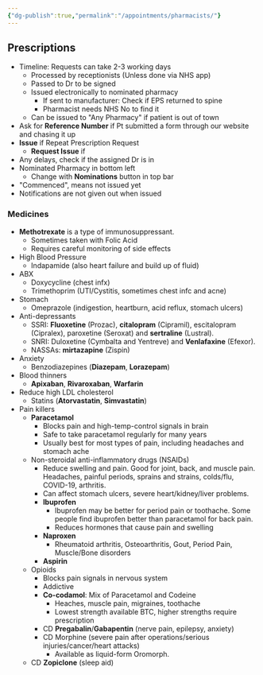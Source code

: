 ```yaml
---
{"dg-publish":true,"permalink":"/appointments/pharmacists/"}
---
```


## Prescriptions
* Timeline: Requests can take 2-3 working days
	* Processed by receptionists (Unless done via NHS app)
	* Passed to Dr to be signed
	* Issued electronically to nominated pharmacy
		* If sent to manufacturer: Check if EPS returned to spine
		* Pharmacist needs NHS No to find it
	* Can be issued to "Any Pharmacy" if patient is out of town
* Ask for **Reference Number** if Pt submitted a form through our website and chasing it up
* **Issue** if Repeat Prescription Request
	* **Request Issue** if 
* Any delays, check if the assigned Dr is in
* Nominated Pharmacy in bottom left
	* Change with **Nominations** button in top bar
* "Commenced", means not issued yet
* Notifications are not given out when issued

### Medicines
- **Methotrexate** is a type of immunosuppressant.
	- Sometimes taken with Folic Acid
	- Requires careful monitoring of side effects
- High Blood Pressure
	- Indapamide (also heart failure and build up of fluid)
- ABX
	- Doxycycline (chest infx)
	- Trimethoprim (UTI/Cystitis, sometimes chest infc and acne)
- Stomach
	- Omeprazole (indigestion, heartburn, acid reflux, stomach ulcers)
- Anti-depressants
	- SSRI: **Fluoxetine** (Prozac), **citalopram** (Cipramil), escitalopram (Cipralex), paroxetine (Seroxat) and **sertraline** (Lustral).
	- SNRI: Duloxetine (Cymbalta and Yentreve) and **Venlafaxine** (Efexor).
	- NASSAs: **mirtazapine** (Zispin)
- Anxiety
	- Benzodiazepines (**Diazepam**, **Lorazepam**)
- Blood thinners
	- **Apixaban**, **Rivaroxaban**, **Warfarin**
- Reduce high LDL cholesterol
	- Statins (**Atorvastatin**, **Simvastatin**)
- Pain killers
	- **Paracetamol**
		- Blocks pain and high-temp-control signals in brain
		- Safe to take paracetamol regularly for many years
		- Usually best for most types of pain, including headaches and stomach ache
	- Non-steroidal anti-inflammatory drugs (NSAIDs)
		- Reduce swelling and pain. Good for joint, back, and muscle pain. Headaches, painful periods, sprains and strains, colds/flu, COVID-19, arthritis.
		- Can affect stomach ulcers, severe heart/kidney/liver problems.
		- **Ibuprofen**
			- Ibuprofen may be better for period pain or toothache. Some people find ibuprofen better than paracetamol for back pain.
			- Reduces hormones that cause pain and swelling
		- **Naproxen**
			- Rheumatoid arthritis, Osteoarthritis, Gout, Period Pain, Muscle/Bone disorders
		- **Aspirin**
	- Opioids
		- Blocks pain signals in nervous system
		- Addictive
		- **Co-codamol**: Mix of Paracetamol and Codeine
			- Heaches, muscle pain, migraines, toothache
			- Lowest strength available BTC, higher strengths require prescription
		- CD **Pregabalin**/**Gabapentin** (nerve pain, epilepsy, anxiety)
		- CD Morphine (severe pain after operations/serious injuries/cancer/heart attacks)
			- Available as liquid-form Oromorph.
	- CD **Zopiclone** (sleep aid)